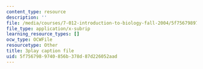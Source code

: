 ```yaml
---
content_type: resource
description: ''
file: /media/courses/7-012-introduction-to-biology-fall-2004/5f7567989740856b378d87d226052aad_t5Y89b-3Zvc.srt
file_type: application/x-subrip
learning_resource_types: []
ocw_type: OCWFile
resourcetype: Other
title: 3play caption file
uid: 5f756798-9740-856b-378d-87d226052aad
---
```

